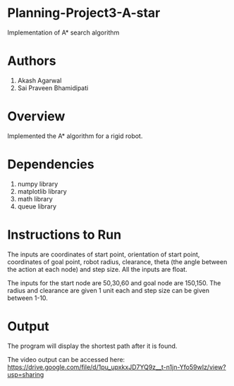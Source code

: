 # Planning-Project3-A-star
Implementation of A* search algorithm

# Authors

1. Akash Agarwal
2. Sai Praveen Bhamidipati

# Overview

Implemented the A* algorithm for a rigid robot.

# Dependencies

1. numpy library
2. matplotlib library
3. math library
4. queue library

# Instructions to Run
The inputs are coordinates of start point, orientation of start point, coordinates of goal point, robot radius, clearance, theta (the angle between the action at each node) and step size. All the inputs are float.

The inputs for the start node are 50,30,60 and goal node are 150,150. The radius and clearance are given 1 unit each and step size can be given between 1-10.

# Output
The program will display the shortest path after it is found.

The video output can be accessed here:
https://drive.google.com/file/d/1pu_upxkxJD7YQ9z__t-n1jn-Yfo59wIz/view?usp=sharing
